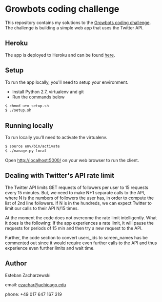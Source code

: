 # Growbots coding challenge

This repository contains my solutions to the [Growbots coding challenge](https://docs.google.com/document/d/15cdLKUH_XclOh4gl31439XpvCwcQ1FIVpuu35kMCleo/edit). The challenge is building a simple web app that uses the Twitter API.

## Heroku

The app is deployed to Heroku and can be found [here]().

## Setup

To run the app locally, you'll need to setup your environment.

* Install Python 2.7, virtualenv and git
* Run the commands below

```sh
$ chmod u+x setup.sh
$ ./setup.sh
```

## Running locally

To run locally you'll need to activate the virtualenv.

```sh
$ source env/bin/activate
$ ./manage.py local
```
Open [http://localhost:5000/](http://127.0.0.1:5000/) on your web browser to run the client.

## Dealing with Twitter's API rate limit

The Twitter API limits GET requests of followers per user to 15 requests every 15 minutes. But, we need to make N+1 separate calls to the API, where N is the numbers of followers the user has, in order to compute the list of 2nd line followers. If N is in the hundreds, we can expect Twitter to limit our calls to their API N/15 times.

At the moment the code does not overcome the rate limit intelligently. What it does is the following: If the app experiences a rate limit, it will pause the requests for periods of 15 min and then try a new request to the API.

Further, the code section to convert users_ids to screen_names has be commented out since it would require even further calls to the API and thus experience even further limits and wait time.

## Author

Esteban Zacharzewski

email: ezachar@uchicago.edu

phone: +49 017 647 167 319
